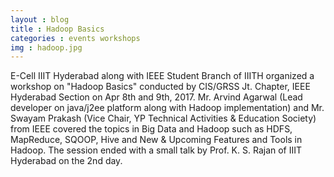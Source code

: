 ```yaml
---
layout : blog
title : Hadoop Basics
categories : events workshops
img : hadoop.jpg 
---
```

E-Cell IIIT Hyderabad along with IEEE Student Branch of IIITH organized a workshop on "Hadoop Basics" conducted by CIS/GRSS Jt. Chapter, IEEE Hyderabad Section on Apr 8th and 9th, 2017. Mr. Arvind Agarwal (Lead developer on java/j2ee platform along with Hadoop implementation) and Mr. Swayam Prakash (Vice Chair, YP Technical Activities & Education Society) from IEEE covered the topics in Big Data and Hadoop such as HDFS, MapReduce, SQOOP, Hive and New & Upcoming Features and Tools in Hadoop. The session ended with a small talk by Prof. K. S. Rajan of IIIT Hyderabad on the 2nd day. 
